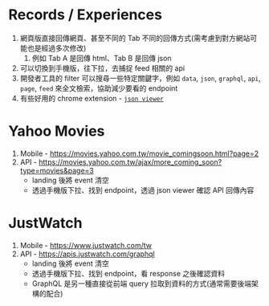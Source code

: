 # Records / Experiences

1. 網頁版直接回傳網頁、甚至不同的 Tab 不同的回傳方式(需考慮到對方網站可能也是經過多次修改)
   1. 例如 Tab A 是回傳 html、Tab B 是回傳 json
2. 可以切換到手機版，往下拉，去捕捉 feed 相關的 api
3. 開發者工具的 filter 可以搜尋一些特定關鍵字，例如 `data`, `json`, `graphql`, `api`, `page`, `feed` 來全文檢索，協助減少要看的 endpoint
4. 有些好用的 chrome extension - [`json viewer`](https://chrome.google.com/webstore/detail/json-viewer/gbmdgpbipfallnflgajpaliibnhdgobh)

# Yahoo Movies

1. Mobile - https://movies.yahoo.com.tw/movie_comingsoon.html?page=2
2. API - https://movies.yahoo.com.tw/ajax/more_coming_soon?type=movies&page=3
   * landing 後將 event 清空 
   * 透過手機版下拉、找到 endpoint，透過 json viewer 確認 API 回傳內容 

# JustWatch

1. Mobile - https://www.justwatch.com/tw
2. API - https://apis.justwatch.com/graphql
   * landing 後將 event 清空 
   * 透過手機版下拉、找到 endpoint，看 response 之後確認資料
   * GraphQL 是另一種直接從前端 query 拉取到資料的方式(通常需要後端架構的配合)
    

